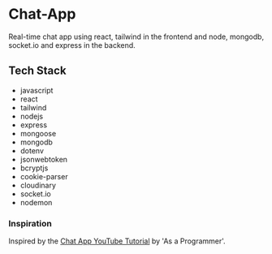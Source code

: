 # Chat-App

Real-time chat app using react, tailwind in the frontend and node, mongodb, socket.io and express in the backend.

## Tech Stack
- javascript
- react
- tailwind
- nodejs
- express
- mongoose
- mongodb
- dotenv
- jsonwebtoken
- bcryptjs
- cookie-parser
- cloudinary
- socket.io
- nodemon

### Inspiration

Inspired by the [Chat App YouTube Tutorial](https://www.youtube.com/watch?v=ntKkVrQqBYY) by 'As a Programmer'.